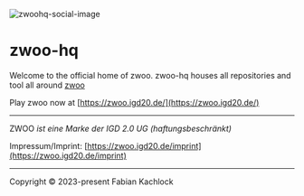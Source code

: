 ![zwoohq-social-image](https://github.com/zwoo-hq/.github/assets/47701374/3780ad36-7ad4-48e4-ae8c-add887ba8ee9)

# zwoo-hq

Welcome to the official home of zwoo. zwoo-hq houses all repositories and tool all around [zwoo](https://github.com/fabiankachlock/zwoo)

Play zwoo now at [https://zwoo.igd20.de/](https://zwoo.igd20.de/)

---

ZWOO *ist eine Marke der IGD 2.0 UG (haftungsbeschränkt)*

Impressum/Imprint: [https://zwoo.igd20.de/imprint](https://zwoo.igd20.de/imprint)

---

Copyright © 2023-present Fabian Kachlock
